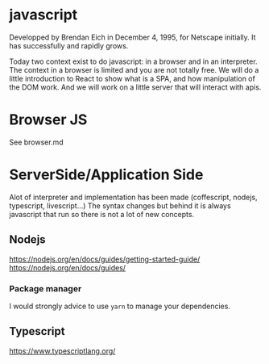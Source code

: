 
# javascript

Developped by Brendan Eich in December 4, 1995, for Netscape initially. It has successfully and
rapidly grows.

Today two context exist to do javascript: in a browser and in an interpreter.
The context in a browser is limited and you are not totally free.
We will do a little introduction to React to show what is a SPA, and how manipulation of the DOM
work.
And we will work on a little server that will interact with apis.

# Browser JS

See browser.md


# ServerSide/Application Side

Alot of interpreter and implementation has been made (coffescript, nodejs, typescript, livescript...)
The syntax changes but behind it is always javascript that run so there is not a lot of new concepts.

## Nodejs

https://nodejs.org/en/docs/guides/getting-started-guide/
https://nodejs.org/en/docs/guides/

### Package manager

I would strongly advice to use `yarn` to manage your dependencies.

## Typescript

https://www.typescriptlang.org/
